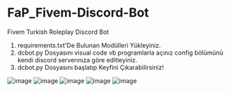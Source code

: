 # FaP_Fivem-Discord-Bot
Fivem Turkish Roleplay Discord Bot

1) requirements.txt'De Bulunan Modülleri Yükleyiniz.
2) dcbot.py Dosyasını visual code vb programlarla açınız config bölümünü kendi discord serverınıza göre editleyiniz.
3) dcbot.py Dosyasını başlatıp Keyfini Çıkarabilirsiniz!

![image](https://user-images.githubusercontent.com/71844178/135924679-295b5552-f12d-40a7-894a-ed277ab00c6e.png)
![image](https://user-images.githubusercontent.com/71844178/135924724-bea8bb7e-ff9c-49d5-ba8e-695696031273.png)
![image](https://user-images.githubusercontent.com/71844178/135924787-bc0aaff1-53c3-43a9-b44b-6e0d1f9b67a4.png)
![image](https://user-images.githubusercontent.com/71844178/135924843-bf2028b2-ddc5-46d6-b2cb-db27c080e6a4.png)
![image](https://user-images.githubusercontent.com/71844178/135924855-75d04fa5-b7f5-454b-ac16-4e5cf9c76325.png)

